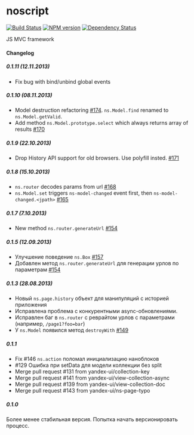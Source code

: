 noscript
========
[![Build Status](https://travis-ci.org/yandex-ui/noscript.png?branch=master)](https://travis-ci.org/yandex-ui/noscript)
[![NPM version](https://badge.fury.io/js/noscript.png)](http://badge.fury.io/js/noscript)
[![Dependency Status](https://david-dm.org/yandex-ui/noscript.png)](https://david-dm.org/yandex-ui/noscript)

JS MVC framework

#### Changelog

##### 0.1.11 (12.11.2013)
- Fix bug with bind/unbind global events

##### 0.1.10 (08.11.2013)
- Model destruction refactoring [#174](https://github.com/yandex-ui/noscript/pull/174). `ns.Model.find` renamed to `ns.Model.getValid`.
- Add method `ns.Model.prototype.select` which always returns array of results [#170](https://github.com/yandex-ui/noscript/issues/170)

##### 0.1.9 (22.10.2013)
- Drop History API support for old browsers. Use polyfill insted. [#171](https://github.com/yandex-ui/noscript/pull/171)

##### 0.1.8 (15.10.2013)
- `ns.router` decodes params from url [#168](https://github.com/yandex-ui/noscript/pull/168)
- `ns.Model.set` triggers `ns-model-changed` event first, then `ns-model-changed.<jpath>` [#165](https://github.com/yandex-ui/noscript/pull/165)

##### 0.1.7 (7.10.2013)
- New method `ns.router.generateUrl` [#154](https://github.com/yandex-ui/noscript/pull/154)

##### 0.1.5 (12.09.2013)
- Улучшение поведение `ns.Box` [#157](https://github.com/yandex-ui/noscript/pull/157)
- Добавлен метод `ns.router.generateUrl` для генерации урлов по параметрам [#154](https://github.com/yandex-ui/noscript/pull/157)

##### 0.1.3 (28.08.2013)
- Новый `ns.page.history` объект для манипуляций с историей приложения
- Исправлена проблема с конкурентными async-обновлениями.
- Исправлен баг в `ns.router` с реврайтом урлов с параметрами (например, `/page1?foo=bar`)
- У `ns.Model` появился метод `destroyWith` [#149](https://github.com/yandex-ui/noscript/pull/149)

##### 0.1.1
- Fix #146 `ns.action` поломал инициализацию наноблоков
- #129 Ошибка при setData для модели коллекции без split
- Merge pull request #131 from yandex-ui/collection-key
- Merge pull request #141 from yandex-ui/view-collection-async
- Merge pull request #139 from yandex-ui/view-collection-doc
- Merge pull request #143 from yandex-ui/ns-page-typo


##### 0.1.0
Более менее стабильная версия. Попытка начать версионировать процесс.

